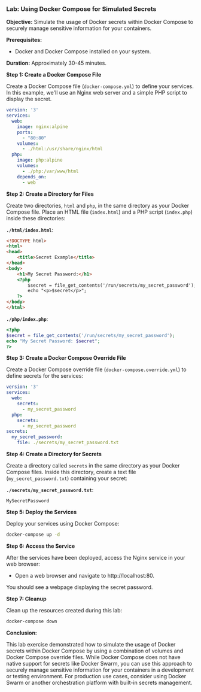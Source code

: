 ### Lab: Using Docker Compose for Simulated Secrets

**Objective:** Simulate the usage of Docker secrets within Docker Compose to securely manage sensitive information for your containers.

**Prerequisites:**
- Docker and Docker Compose installed on your system.

**Duration:** Approximately 30-45 minutes.

**Step 1: Create a Docker Compose File**

Create a Docker Compose file (`docker-compose.yml`) to define your services. In this example, we'll use an Nginx web server and a simple PHP script to display the secret.

```yaml
version: '3'
services:
  web:
    image: nginx:alpine
    ports:
      - "80:80"
    volumes:
      - ./html:/usr/share/nginx/html
  php:
    image: php:alpine
    volumes:
      - ./php:/var/www/html
    depends_on:
      - web
```

**Step 2: Create a Directory for Files**

Create two directories, `html` and `php`, in the same directory as your Docker Compose file. Place an HTML file (`index.html`) and a PHP script (`index.php`) inside these directories:

**`./html/index.html`**:

```html
<!DOCTYPE html>
<html>
<head>
    <title>Secret Example</title>
</head>
<body>
    <h1>My Secret Password:</h1>
    <?php
        $secret = file_get_contents('/run/secrets/my_secret_password');
        echo "<p>$secret</p>";
    ?>
</body>
</html>
```

**`./php/index.php`**:

```php
<?php
$secret = file_get_contents('/run/secrets/my_secret_password');
echo "My Secret Password: $secret";
?>
```

**Step 3: Create a Docker Compose Override File**

Create a Docker Compose override file (`docker-compose.override.yml`) to define secrets for the services:

```yaml
version: '3'
services:
  web:
    secrets:
      - my_secret_password
  php:
    secrets:
      - my_secret_password
secrets:
  my_secret_password:
    file: ./secrets/my_secret_password.txt
```

**Step 4: Create a Directory for Secrets**

Create a directory called `secrets` in the same directory as your Docker Compose files. Inside this directory, create a text file (`my_secret_password.txt`) containing your secret:

**`./secrets/my_secret_password.txt`**:

```
MySecretPassword
```

**Step 5: Deploy the Services**

Deploy your services using Docker Compose:

```bash
docker-compose up -d
```

**Step 6: Access the Service**

After the services have been deployed, access the Nginx service in your web browser:

- Open a web browser and navigate to http://localhost:80.

You should see a webpage displaying the secret password.

**Step 7: Cleanup**

Clean up the resources created during this lab:

```bash
docker-compose down
```

**Conclusion:**

This lab exercise demonstrated how to simulate the usage of Docker secrets within Docker Compose by using a combination of volumes and Docker Compose override files. While Docker Compose does not have native support for secrets like Docker Swarm, you can use this approach to securely manage sensitive information for your containers in a development or testing environment. For production use cases, consider using Docker Swarm or another orchestration platform with built-in secrets management.
